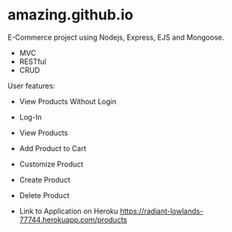# amazing.github.io

E-Commerce project using Nodejs, Express, EJS and Mongoose.

- MVC
- RESTful
- CRUD


User features:

- View Products Without Login
- Log-In 
- View Products
- Add Product to Cart
- Customize Product
- Create Product
- Delete Product


- Link to Application on Heroku
https://radiant-lowlands-77744.herokuapp.com/products
